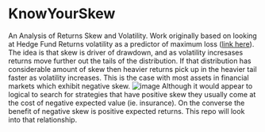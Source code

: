 # KnowYourSkew
An Analysis of Returns Skew and Volatility. Work originally based on looking at Hedge Fund Returns volatility as a predictor of maximum loss ([link here](https://www.google.com/search?q=know+your+skew&oq=know+your+skew+&gs_lcrp=EgZjaHJvbWUyBggAEEUYOTIGCAEQRRg8MgYIAhBFGDwyBggDEEUYPNIBCDE3MjdqMGo3qAIAsAIA&sourceid=chrome&ie=UTF-8])). The idea is that skew is driver of drawdown, and as volatility incresases returns move further out the tails of the distribution. If that distribution has considerable amount of skew then heavier returns pick up in the heavier tail faster as volatility increases. This is the case with most assets in financial markets which exhibit negative skew.
![image](https://github.com/diegodalvarez/SkewDrawdown/assets/48641554/68abdffe-cc5d-412c-a5f3-1f5dbc27512c)
Although it would appear to logical to search for strategies that have positive skew they usually come at the cost of negative expected value (ie. insurance). On the converse the benefit of negative skew is positive expected returns. This repo will look into that relationship. 
